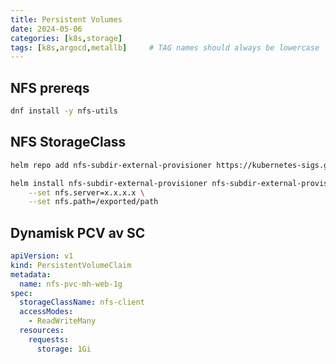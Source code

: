 ```yaml
---
title: Persistent Volumes
date: 2024-05-06
categories: [k8s,storage]
tags: [k8s,argocd,metallb]     # TAG names should always be lowercase
---
```


## NFS prereqs

```bash
dnf install -y nfs-utils
```

## NFS StorageClass

```bash
helm repo add nfs-subdir-external-provisioner https://kubernetes-sigs.github.io/nfs-subdir-external-provisioner/

helm install nfs-subdir-external-provisioner nfs-subdir-external-provisioner/nfs-subdir-external-provisioner \
    --set nfs.server=x.x.x.x \
    --set nfs.path=/exported/path
```

## Dynamisk PCV av SC

```yaml
apiVersion: v1
kind: PersistentVolumeClaim
metadata:
  name: nfs-pvc-mh-web-1g
spec:
  storageClassName: nfs-client
  accessModes:
    - ReadWriteMany
  resources:
    requests:
      storage: 1Gi
```
